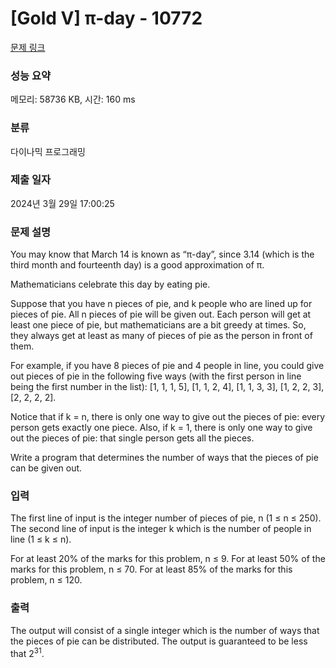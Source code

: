 # [Gold V] π-day - 10772 

[문제 링크](https://www.acmicpc.net/problem/10772) 

### 성능 요약

메모리: 58736 KB, 시간: 160 ms

### 분류

다이나믹 프로그래밍

### 제출 일자

2024년 3월 29일 17:00:25

### 문제 설명

<p>You may know that March 14 is known as “π-day”, since 3.14 (which is the third month and fourteenth day) is a good approximation of π.</p>

<p>Mathematicians celebrate this day by eating pie.</p>

<p>Suppose that you have n pieces of pie, and k people who are lined up for pieces of pie. All n pieces of pie will be given out. Each person will get at least one piece of pie, but mathematicians are a bit greedy at times. So, they always get at least as many of pieces of pie as the person in front of them.</p>

<p>For example, if you have 8 pieces of pie and 4 people in line, you could give out pieces of pie in the following five ways (with the first person in line being the first number in the list): [1, 1, 1, 5], [1, 1, 2, 4], [1, 1, 3, 3], [1, 2, 2, 3], [2, 2, 2, 2].</p>

<p>Notice that if k = n, there is only one way to give out the pieces of pie: every person gets exactly one piece. Also, if k = 1, there is only one way to give out the pieces of pie: that single person gets all the pieces.</p>

<p>Write a program that determines the number of ways that the pieces of pie can be given out.</p>

### 입력 

 <p>The first line of input is the integer number of pieces of pie, n (1 ≤ n ≤ 250). The second line of input is the integer k which is the number of people in line (1 ≤ k ≤ n).</p>

<p>For at least 20% of the marks for this problem, n ≤ 9. For at least 50% of the marks for this problem, n ≤ 70. For at least 85% of the marks for this problem, n ≤ 120.</p>

### 출력 

 <p>The output will consist of a single integer which is the number of ways that the pieces of pie can be distributed. The output is guaranteed to be less that 2<sup>31</sup>.</p>

